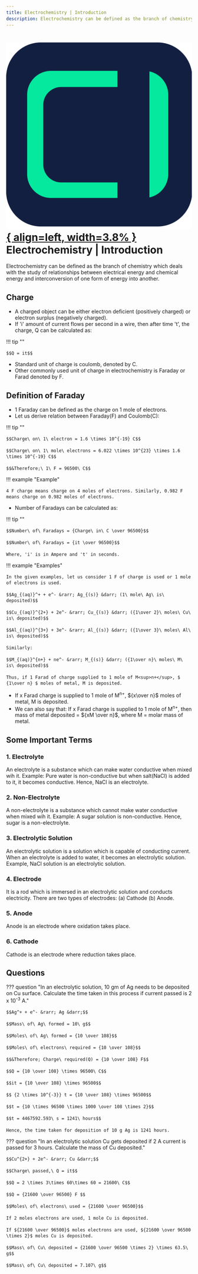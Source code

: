 ```yaml
---
title: Electrochemistry | Introduction
description: Electrochemistry can be defined as the branch of chemistry which deals with the study of relationships between electrical energy and chemical energy and interconversion of one form of energy into another.
---
```


# [![ChemistryEdu Logo](../../images/favicon.svg){ align=left, width=3.8% }](../../index.md)  Electrochemistry | Introduction

Electrochemistry can be defined as the branch of chemistry which deals with the study of relationships between electrical energy and chemical energy and interconversion of one form of energy into another.

## Charge

* A charged object can be either electron deficient (positively charged) or electron surplus (negatively charged).
* If 'i' amount of current flows per second in a wire, then after time 't', the charge, Q can be calculated as:

!!! tip ""

    $$Q = it$$

* Standard unit of charge is coulomb, denoted by C.
* Other commonly used unit of charge in electrochemistry is Faraday or Farad denoted by F.

## Definition of Faraday

* 1 Faraday can be defined as the charge on 1 mole of electrons.
* Let us derive relation between Faraday(F) and Coulomb(C):

!!! tip ""

    $$Charge\ on\ 1\ electron = 1.6 \times 10^{-19} C$$

    $$Charge\ on\ 1\ mole\ electrons = 6.022 \times 10^{23} \times 1.6 \times 10^{-19} C$$

    $$&Therefore;\ 1\ F = 96500\ C$$

!!! example "Example"

    4 F charge means charge on 4 moles of electrons. Similarly, 0.982 F means charge on 0.982 moles of electrons.

* Number of Faradays can be calculated as:

!!! tip ""

    $$Number\ of\ Faradays = {Charge\ in\ C \over 96500}$$

    $$Number\ of\ Faradays = {it \over 96500}$$

    Where, 'i' is in Ampere and 't' in seconds.

!!! example "Examples"

    In the given examples, let us consider 1 F of charge is used or 1 mole of electrons is used.

    $$Ag_{(aq)}^+ + e^- &rarr; Ag_{(s)} &darr; (1\ mole\ Ag\ is\ deposited)$$

    $$Cu_{(aq)}^{2+} + 2e^- &rarr; Cu_{(s)} &darr; ({1\over 2}\ moles\ Cu\ is\ deposited)$$

    $$Al_{(aq)}^{3+} + 3e^- &rarr; Al_{(s)} &darr; ({1\over 3}\ moles\ Al\ is\ deposited)$$

    Similarly:

    $$M_{(aq)}^{n+} + ne^- &rarr; M_{(s)} &darr; ({1\over n}\ moles\ M\ is\ deposited)$$

    Thus, if 1 Farad of charge supplied to 1 mole of M<sup>n+</sup>, $ {1\over n} $ moles of metal, M is deposited.

* If x Farad charge is supplied to 1 mole of M<sup>n+</sup>, ${x\over n}$ moles of metal, M is deposited.
* We can also say that: If x Farad charge is supplied to 1 mole of M<sup>n+</sup>, then mass of metal deposited = ${xM \over n}$, where M = molar mass of metal.

## Some Important Terms

### 1. Electrolyte

An electrolyte is a substance which can make water conductive when mixed wih it. Example: Pure water is non-conductive but when salt(NaCl) is added to it, it becomes conductive. Hence, NaCl is
an electrolyte.

### 2. Non-Electrolyte

A non-electrolyte is a substance which cannot make water conductive when mixed wih it. Example: A sugar solution is non-conductive. Hence, sugar is a non-electrolyte.

### 3. Electrolytic Solution

An electrolytic solution is a solution which is capable of conducting current. When an electrolyte is added to water, it becomes an electrolytic solution. Example, NaCl solution is
an electrolytic solution.

### 4. Electrode

It is a rod which is immersed in an electrolytic solution and conducts electricity. There are two types of electrodes: (a) Cathode (b) Anode.

### 5. Anode

Anode is an electrode where oxidation takes place.

### 6. Cathode

Cathode is an electrode where reduction takes place.

## Questions

??? question "In an electrolytic solution, 10 gm of Ag needs to be deposited on Cu surface. Calculate the time taken in this process if current passed is 2 x 10<sup>-3</sup> A."

    $$Ag^+ + e^- &rarr; Ag &darr;$$

    $$Mass\ of\ Ag\ formed = 10\ g$$

    $$Moles\ of\ Ag\ formed = {10 \over 108}$$

    $$Moles\ of\ electrons\ required = {10 \over 108}$$

    $$&Therefore; Charge\ required(Q) = {10 \over 108} F$$

    $$Q = {10 \over 108} \times 96500\ C$$

    $$it = {10 \over 108} \times 96500$$

    $$ {2 \times 10^{-3}} t = {10 \over 108} \times 96500$$

    $$t = {10 \times 96500 \times 1000 \over 108 \times 2}$$

    $$t = 4467592.593\ s = 1241\ hours$$

    Hence, the time taken for deposition of 10 g Ag is 1241 hours.

??? question "In an electrolytic solution Cu gets deposited if 2 A current is passed for 3 hours. Calculate the mass of Cu deposited."

    $$Cu^{2+} + 2e^- &rarr; Cu &darr;$$

    $$Charge\ passed,\ Q = it$$

    $$Q = 2 \times 3\times 60\times 60 = 21600\ C$$

    $$Q = {21600 \over 96500} F $$

    $$Moles\ of\ electrons\ used = {21600 \over 96500}$$

    If 2 moles electrons are used, 1 mole Cu is deposited.

    If ${21600 \over 96500}$ moles electrons are used, ${21600 \over 96500 \times 2}$ moles Cu is deposited.

    $$Mass\ of\ Cu\ deposited = {21600 \over 96500 \times 2} \times 63.5\ g$$

    $$Mass\ of\ Cu\ deposited = 7.107\ g$$

